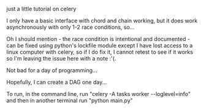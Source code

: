 just a little tutorial on celery

I only have a basic interface with chord and chain working, but
it does work asynchronously with only 1-2 race conditions, so...

Oh I should mention - the race condition is intentional and documented - can be fixed using python's lockfile module except I have lost access to a linux computer with celery, so if I do fix it, I cannot retest to see if it works so I'm leaving the issue here with a note :'(.

Not bad for a day of programming...

Hopefully, I can create a DAG one day...

To run, in the command line, run "celery -A tasks worker --loglevel=info" and then in another terminal run "python main.py"
